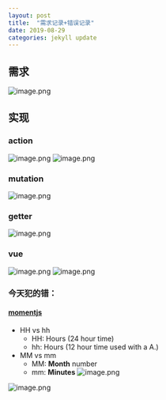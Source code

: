 ```yaml
---
layout: post
title:  "需求记录+错误记录"
date: 2019-08-29
categories: jekyll update
---
```


## 需求
![image.png](https://upload-images.jianshu.io/upload_images/1933701-eab962e71de507d3.png?imageMogr2/auto-orient/strip%7CimageView2/2/w/1240)

## 实现
### action
![image.png](https://upload-images.jianshu.io/upload_images/1933701-1fb1236452eef185.png?imageMogr2/auto-orient/strip%7CimageView2/2/w/1240)
![image.png](https://upload-images.jianshu.io/upload_images/1933701-99ea279ae46314c8.png?imageMogr2/auto-orient/strip%7CimageView2/2/w/1240)
### mutation
![image.png](https://upload-images.jianshu.io/upload_images/1933701-e067916af82d6bd3.png?imageMogr2/auto-orient/strip%7CimageView2/2/w/1240)
### getter
![image.png](https://upload-images.jianshu.io/upload_images/1933701-819ccd7fbc20f226.png?imageMogr2/auto-orient/strip%7CimageView2/2/w/1240)

### vue
![image.png](https://upload-images.jianshu.io/upload_images/1933701-5ef772d7145497d0.png?imageMogr2/auto-orient/strip%7CimageView2/2/w/1240)
![image.png](https://upload-images.jianshu.io/upload_images/1933701-9ade5622b8d5e618.png?imageMogr2/auto-orient/strip%7CimageView2/2/w/1240)


### 今天犯的错：
#### [momentjs](https://momentjs.com/docs/)
- HH vs hh
  - HH: Hours (24 hour time)
  - hh: Hours (12 hour time used with a A.)
- MM vs mm
  - MM: **Month** number
  - mm: **Minutes**
![image.png](https://upload-images.jianshu.io/upload_images/1933701-797d7578bfe0d40f.png?imageMogr2/auto-orient/strip%7CimageView2/2/w/1240)

![image.png](https://upload-images.jianshu.io/upload_images/1933701-a45adc913b307221.png?imageMogr2/auto-orient/strip%7CimageView2/2/w/1240)